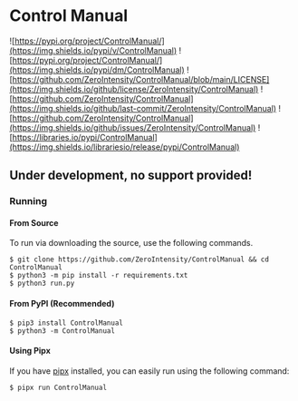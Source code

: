 # Control Manual

![https://pypi.org/project/ControlManual/](https://img.shields.io/pypi/v/ControlManual)
![https://pypi.org/project/ControlManual/](https://img.shields.io/pypi/dm/ControlManual)
![https://github.com/ZeroIntensity/ControlManual/blob/main/LICENSE](https://img.shields.io/github/license/ZeroIntensity/ControlManual)
![https://github.com/ZeroIntensity/ControlManual](https://img.shields.io/github/last-commit/ZeroIntensity/ControlManual)
![https://github.com/ZeroIntensity/ControlManual](https://img.shields.io/github/issues/ZeroIntensity/ControlManual)
![https://libraries.io/pypi/ControlManual](https://img.shields.io/librariesio/release/pypi/ControlManual)

## Under development, **no support provided!**

### Running

#### From Source

To run via downloading the source, use the following commands.

```
$ git clone https://github.com/ZeroIntensity/ControlManual && cd ControlManual
$ python3 -m pip install -r requirements.txt
$ python3 run.py
```

#### From PyPI (Recommended)

```
$ pip3 install ControlManual
$ python3 -m ControlManual
```

#### Using Pipx

If you have [pipx](https://pypa.github.io/pipx/) installed, you can easily run using the following command:

```
$ pipx run ControlManual
```
